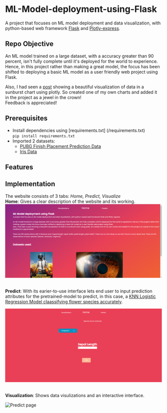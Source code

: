# ML-Model-deployment-using-Flask
A project that focuses on ML model deployment and data visualization, with python-based web framework [Flask](https://flask.palletsprojects.com/en/1.1.x/) and [Plotly-express](https://plotly.com/python/plotly-express/). 

## Repo Objective
An ML model trained on a large dataset, with a accuracy greater than 90 percent, isn't fully complete until it's deployed for the world to experience. Hence, in this project rather than making a great model, the focus has been shifted to deploying a basic ML model as a user friendly web project using Flask.

Also, I had seen a [post](https://www.linkedin.com/posts/chayankathuria_python-machinelearning-datascience-activity-6715193481385578496-lGth/) showing a beautiful visualization of data in a sunburst chart using plotly. So created one of my own charts and added it in the project as a jewel in the crown! 
<br> Feedback is appreciated!

## Prerequisites
- Install dependencies using [requirements.txt] (/requirements.txt)
<br> ```pip install requirements.txt```
- Imported 2 datasets:
  - [PUBG Finish Placement Prediction Data](https://www.kaggle.com/c/pubg-finish-placement-prediction/data)
  - [Iris Data](https://archive.ics.uci.edu/ml/datasets/iris)

## Features

## Implementation
The website consists of 3 tabs: *Home, Predict, Visualize*
<br> __Home__: Gives a clear description of the website and its working.
![Home page](/images/pagehome.PNG)

<br> __Predict__: With its earier-to-use interface lets end user to input prediction attributes for the pretrained-model to predict, in this case, a [KNN Logistic Regression Model claassifying flower species accurately](/deploy/model.py).   

![Predict page](/images/pagePredict.PNG)

<br> __Visualization__: Shows data visulizations and an interactive interface.    

![Predict page](/images/pageViz.gif)
